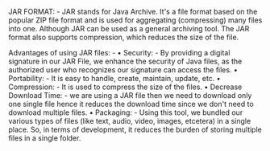 JAR FORMAT: - JAR stands for Java Archive. It's a file format based on the popular ZIP file format and is used for aggregating (compressing) many files into one. 
              Although JAR can be used as a general archiving tool. The JAR format also supports compression, which reduces the size of the file.


Advantages of using JAR files: -
•	Security: - By providing a digital signature in our JAR File, we enhance the security of Java files, as the authorized user who recognizes our signature can access 
              the files.
•	Portability: - It is easy to handle, create, maintain, update, etc.
•	Compression: - It is used to compress the size of the files. 
•	Decrease Download Time: - we are using a JAR file then we need to download only one single file hence it reduces the download time since we don't need to download
                            multiple files.
•	Packaging: - Using this tool, we bundled our various types of files (like text, audio, video, images, etcetera) in a single place. So, in terms of development, 
                it reduces the burden of storing multiple files in a single folder. 
